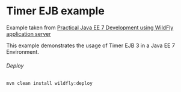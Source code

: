 Timer EJB example
=====================================
Example taken from [Practical Java EE 7 Development using WildFly application server](http://www.itbuzzpress.com/ebooks/java-ee-7-development-on-wildfly.html)

This example demonstrates the usage of Timer EJB 3 in a Java EE 7 Environment.

###### Deploy
```shell
mvn clean install wildfly:deploy
```
